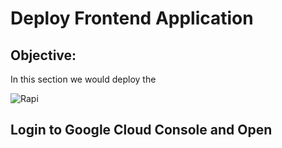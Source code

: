 # Deploy Frontend Application

## Objective:

In this section we would deploy the 

![Rapi](https://raw.githubusercontent.com/pradeesi/HybridCloudApp/master/HybridCloudApp/Documentation/images/frontend_app_architecture.png)



## Login to Google Cloud Console and Open 
